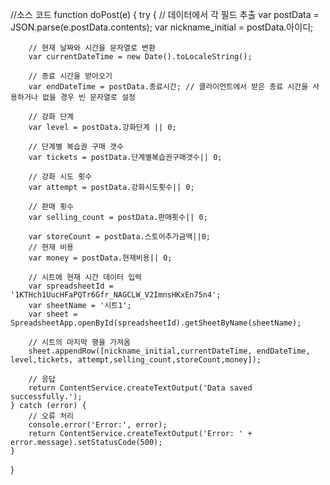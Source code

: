 //소스 코드
function doPost(e) {
    try {
        // 데이터에서 각 필드 추출
        var postData = JSON.parse(e.postData.contents);
        var nickname_initial = postData.아이디;

        // 현재 날짜와 시간을 문자열로 변환
        var currentDateTime = new Date().toLocaleString(); 

        // 종료 시간을 받아오기
        var endDateTime = postData.종료시간; // 클라이언트에서 받은 종료 시간을 사용하거나 없을 경우 빈 문자열로 설정

        // 강화 단계
        var level = postData.강화단계 || 0;

        // 단계별 복습권 구매 갯수
        var tickets = postData.단계별복습권구매갯수|| 0;

        // 강화 시도 횟수
        var attempt = postData.강화시도횟수|| 0;

        // 판매 횟수
        var selling_count = postData.판매횟수|| 0;

        var storeCount = postData.스토어추가금액||0;
        // 현재 비용
        var money = postData.현재비용|| 0;

        // 시트에 현재 시간 데이터 입력
        var spreadsheetId = '1KTHch1UucHFaPQTr6Gfr_NAGCLW_V2ImnsHKxEn75n4';
        var sheetName = '시트1';
        var sheet = SpreadsheetApp.openById(spreadsheetId).getSheetByName(sheetName);

        // 시트의 마지막 행을 가져옴
        sheet.appendRow([nickname_initial,currentDateTime, endDateTime, level,tickets, attempt,selling_count,storeCount,money]);

        // 응답
        return ContentService.createTextOutput('Data saved successfully.');
    } catch (error) {
        // 오류 처리
        console.error('Error:', error);
        return ContentService.createTextOutput('Error: ' + error.message).setStatusCode(500);
    }
}